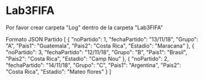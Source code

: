# Lab3FIFA
Por favor crear carpeta "Log" dentro de la carpeta "Lab3FIFA"

Formato JSON
Partido
[
  {
    "noPartido": 1,
    "fechaPartido": "13/11/18",
    "Grupo": "A",
    "Pais1": "Guatemala",
    "Pais2": "Costa Rica",
    "Estadio": "Maracana"
  },
  {
    "noPartido": 3,
    "fechaPartido": "12/11/18",
    "Grupo": "B",
    "Pais1": "Brasil",
    "Pais2": "Costa Rica",
    "Estadio": "Camp Nou"
  },
  {
    "noPartido": 2,
    "fechaPartido": "14/11/18",
    "Grupo": "C",
    "Pais1": "Argentina",
    "Pais2": "Costa Rica",
    "Estadio": "Mateo flores"
  }
]

